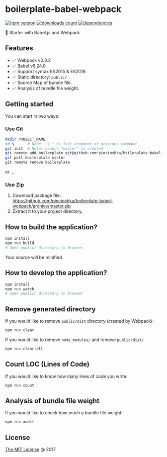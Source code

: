 # boilerplate-babel-webpack

[![npm version](https://badge.fury.io/js/boilerplate-babel-webpack.svg)](https://badge.fury.io/js/boilerplate-babel-webpack)
[![downloads count](https://img.shields.io/npm/dt/boilerplate-babel-webpack.svg)](https://www.npmjs.com/~piecioshka)
[![dependencies](https://david-dm.org/piecioshka/boilerplate-babel-webpack.svg)](https://github.com/piecioshka/boilerplate-babel-webpack)

:fork_and_knife: Starter with Babel.js and Webpack

## Features

* :white_check_mark: Webpack v2.3.2
* :white_check_mark: Babel v6.24.0
* :white_check_mark: Support syntax ES2015 & ES2016
* :white_check_mark: Static directory: `public/`
* :white_check_mark: Source Map of bundle file.
* :white_check_mark: Analysis of bundle file weight.

## Getting started

You can start in two ways:

### Use Git

```bash
mkdir PROJECT_NAME
cd $_     # Note: "$_" is last argument of previous command
git init  # Note: branch "master" is created
git remote add boilerplate git@github.com:piecioshka/boilerplate-babel-webpack.git
git pull boilerplate master
git remote remove boilerplate
```

or ...

### Use Zip

1. Download package file:<br/>
https://github.com/piecioshka/boilerplate-babel-webpack/archive/master.zip
2. Extract it to your project directory.

## How to build the application?

```bash
npm install
npm run build
# Open public/ directory in browser
```

Your source will be minified.

## How to develop the application?

```bash
npm install
npm run watch
# Open public/ directory in browser
```

## Remove generated directory

If you would like to remove `public/dist` directory (created by Webpack):

```bash
npm run clear
```

If you would like to remove `node_modules/` and remove `public/dist/`

```bash
npm run clear:all
```

## Count LOC (Lines of Code)

If you would like to know how many lines of code you write:

```bash
npm run count
```

## Analysis of bundle file weight

If you would like to check how much a bundle file weight:

```bash
npm run audit
```

## License

[The MIT License](http://piecioshka.mit-license.org) @ 2017
